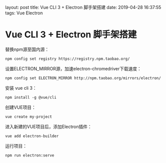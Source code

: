 layout: post
title:  Vue CLI 3 + Electron 脚手架搭建
date: 2019-04-28 16:37:55
tags: Vue Electron

# Vue CLI 3 + Electron 脚手架搭建

替换npm源至国内源：

```
npm config set registry https://registry.npm.taobao.org/
```



设置ELECTRON_MIRROR源，加速electron-chromedriver下载速度：

```
npm config set ELECTRON_MIRROR http://npm.taobao.org/mirrors/electron/
```



安装 vue cli 3：

```
npm install -g @vue/cli
```



创建VUE项目：

```
vue create my-project
```



进入新建的VUE项目后，添加Electron插件：

```
vue add electron-builder
```



运行项目：

```
npm run electron:serve
```

